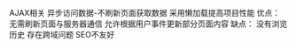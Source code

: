 AJAX相关 异步访问数据-不刷新页面获取数据 采用懒加载提高项目性能
      优点： 无需刷新页面与服务器通信
            允许根据用户事件更新部分页面内容
      缺点： 没有浏览历史
            存在跨域问题
            SEO不友好
